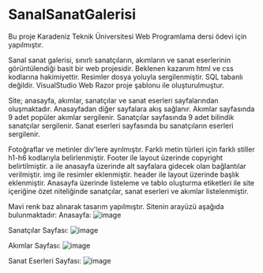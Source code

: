 # SanalSanatGalerisi

Bu proje Karadeniz Teknik Üniversitesi Web Programlama dersi ödevi için yapılmıştır.

Sanal sanat galerisi, sınırlı sanatçıların, akımların ve sanat eserlerinin görüntülendiği basit bir web projesidir. 
Beklenen kazanım html ve css kodlarına hakimiyettir. Resimler dosya yoluyla sergilenmiştir. SQL tabanlı değildir. 
VisualStudio Web Razor proje şablonu ile oluşturulmuştur.

Site; anasayfa, akımlar, sanatçılar ve sanat eserleri sayfalarından oluşmaktadır.
Anasayfadan diğer sayfalara akış sağlanır. Akımlar sayfasında 9 adet popüler akımlar sergilenir. Sanatçılar sayfasında 9 adet bilindik sanatçılar sergilenir. Sanat eserleri sayfasında bu sanatçıların eserleri sergilenir.

Fotoğraflar ve metinler div'lere ayrılmıştır. 
Farklı metin türleri için farklı stiller h1-h6 kodlarıyla belirlenmiştir. 
Footer ile layout üzerinde copyright belirtilmiştir. 
a ile anasayfa üzerinde alt sayfalara gidecek olan bağlantılar verilmiştir.
img ile resimler eklenmiştir.
header ile layout üzerinde başlık eklenmiştir.
Anasayfa üzerinde listeleme ve tablo oluşturma etiketleri ile site içeriğine özet niteliğinde sanatçılar, sanat eserleri ve akımlar listelenmiştir.

Mavi renk baz alınarak tasarım yapılmıştır.
Sitenin arayüzü aşağıda bulunmaktadır:
Anasayfa:
![image](https://github.com/user-attachments/assets/05e225a0-537e-48d5-bdc6-f001690289cf)

Sanatçılar Sayfası:
![image](https://github.com/user-attachments/assets/57e5abf7-46e5-493a-9811-803ace25a3f6)

Akımlar Sayfası:
![image](https://github.com/user-attachments/assets/fb27215a-2896-420a-b6ca-039b32872f6e)

Sanat Eserleri Sayfası:
![image](https://github.com/user-attachments/assets/c843a63d-66df-4700-96fd-afb21be3a0c2)



